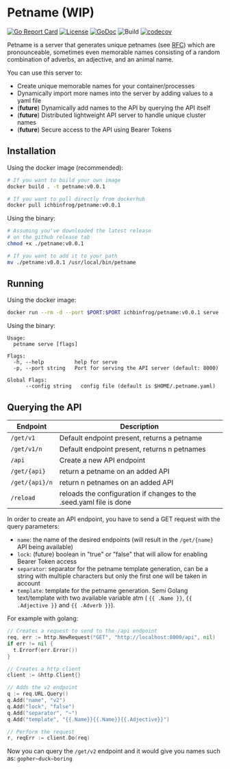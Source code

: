 
# Petname (WIP)

[![Go Report Card](https://goreportcard.com/badge/ichbinfrog/petname)](https://goreportcard.com/report/github.com/ichbinfrog/petname) [![License](https://img.shields.io/badge/License-Apache%202.0-blue.svg)](https://github.com/ichbinfrog/petname/blob/master/LICENSE) [![GoDoc](https://godoc.org/github.com/ichbinfrog/petname?status.svg)](https://godoc.org/github.com/ichbinfrog/petname) ![Build](https://travis-ci.org/ichbinfrog/petname.svg?branch=master) [![codecov](https://codecov.io/gh/ichbinfrog/petname/branch/master/graph/badge.svg)](https://codecov.io/gh/ichbinfrog/petname)

Petname is a server that generates unique petnames (see [RFC](https://tools.ietf.org/html/rfc1178)) which are pronounceable, sometimes even memorable names consisting of a random combination of adverbs, an adjective, and an animal name.

You can use this server to:
- Create unique memorable names for your container/processes
- Dynamically import more names into the server by adding values to a yaml file
- (**future**) Dynamically add names to the API by querying the API itself
- (**future**) Distributed lightweight API server to handle unique cluster names
- (**future**) Secure access to the API using Bearer Tokens

## Installation

Using the docker image (recommended):
```sh
# If you want to build your own image
docker build . -t petname:v0.0.1

# If you want to pull directly from dockerhub
docker pull ichbinfrog/petname:v0.0.1
```

Using the binary:
```sh
# Assuming you've downloaded the latest release
# on the github release tab
chmod +x ./petname:v0.0.1

# If you want to add it to your path
mv ./petname:v0.0.1 /usr/local/bin/petname
```

## Running

Using the docker image:
```sh
docker run --rm -d --port $PORT:$PORT ichbinfrog/petname:v0.0.1 serve --port $PORT
```

Using the binary:
```
Usage:
  petname serve [flags]

Flags:
  -h, --help          help for serve
  -p, --port string   Port for serving the API server (default: 8000)

Global Flags:
      --config string   config file (default is $HOME/.petname.yaml)
```

## Querying the API

| Endpoint       | Description                                                         |
| -------------- | ------------------------------------------------------------------- |
| `/get/v1`      | Default endpoint present, returns a petname                         |
| `/get/v1/n`    | Default endpoint present, returns n petnames                        |
| `/api`         | Create a new API endpoint                                           |
| `/get/{api}`   | return a petname on an added API                                    |
| `/get/{api}/n` | return n petnames on an added API                                   |
| `/reload`      | reloads the configuration if changes to the .seed.yaml file is done |

In order to create an API endpoint, you have to send a GET request with the query parameters:
- `name`: the name of the desired endpoints (will result in the `/get/{name}` API being available)
- `lock`: (future) boolean in "true" or "false" that will allow for enabling Bearer Token access
- `separator`: separator for the petname template generation, can be a string with multiple characters but only the first one will be taken in account
- `template`: template for the petname generation. Semi Golang text/template with two available variable atm ( `{{ .Name }}`, `{{ .Adjective }}` and `{{ .Adverb }}`).

For example with golang:
```go
// Creates a request to send to the /api endpoint
req, err := http.NewRequest("GET", "http://localhost:8000/api", nil)
if err != nil {
  t.Errorf(err.Error())
}

// Creates a http client
client := &http.Client{}

// Adds the v2 endpoint
q := req.URL.Query()
q.Add("name", "v2")
q.Add("lock", "false")
q.Add("separator", "~")
q.Add("template", "{{.Name}}{{.Name}}{{.Adjective}}")

// Perform the request
r, reqErr := client.Do(req)
```
Now you can query the `/get/v2` endpoint and it would give you names such as: `gopher~duck~boring`
